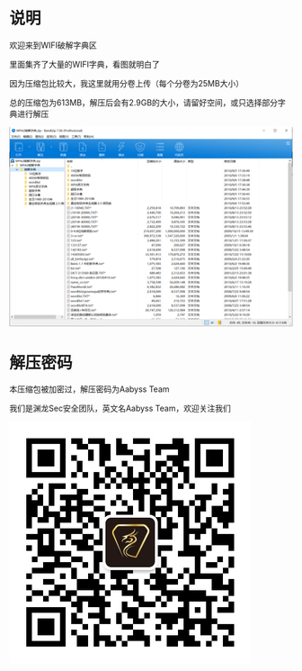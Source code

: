 # 说明
欢迎来到WIFI破解字典区</p>
里面集齐了大量的WIFI字典，看图就明白了</p>
因为压缩包比较大，我这里就用分卷上传（每个分卷为25MB大小）</p>
总的压缩包为613MB，解压后会有2.9GB的大小，请留好空间，或只选择部分字典进行解压</p>

![Aabyss Team](https://github.com/Aabyss-Team/Dictionaries/blob/main/WIFI_Dictionaries/%E5%8E%8B%E7%BC%A9%E5%8C%85%E6%88%AA%E5%9B%BE.PNG "压缩包截图")  

# 解压密码
本压缩包被加密过，解压密码为Aabyss Team</p>

我们是渊龙Sec安全团队，英文名Aabyss Team，欢迎关注我们</p>
![Aabyss Team](https://github.com/Aabyss-Team/WebShell/blob/main/%E5%9B%A2%E9%98%9F%E5%85%AC%E4%BC%97%E5%8F%B7.png "团队公众号二维码")  
